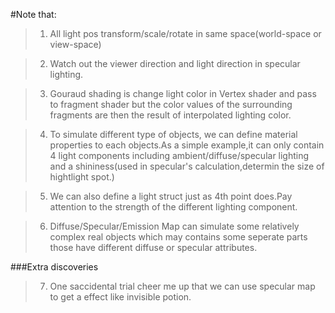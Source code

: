 #Note that:
>1.  All light pos transform/scale/rotate in same space(world-space or view-space)

>2.  Watch out the viewer direction and light direction in specular lighting.

>3.  Gouraud shading is change light color in Vertex shader and pass to fragment shader but the color values of the surrounding fragments are then the result of interpolated lighting color.

>4.  To simulate different type of objects, we can define material properties
to each objects.As a simple example,it can only contain 4 light components including ambient/diffuse/specular lighting and a shininess(used in specular's calculation,determin the size of hightlight spot.)

>5.  We can also define a light struct just as 4th point does.Pay attention to the strength of the different lighting component.  

>6.  Diffuse/Specular/Emission Map can simulate some relatively complex real objects which may contains some seperate parts those have different diffuse or specular attributes.

###Extra discoveries
>7.  One saccidental trial cheer me up that we can use specular map to get a effect like invisible potion.
